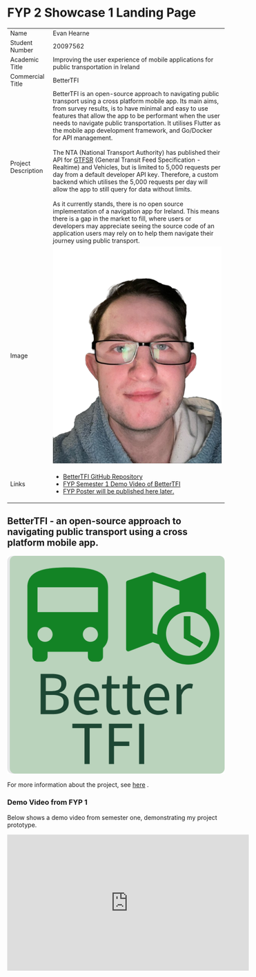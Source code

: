 # FYP 2 Showcase 1 Landing Page

<table>
  <tbody>
    <tr>
      <td>Name</td>
      <td>Evan Hearne</td>
    </tr>
    <tr>
      <td>Student Number</td>
      <td>20097562</td>
    </tr>
    <tr>
      <td>Academic Title</td>
      <td>Improving the user experience of mobile applications for public transportation in Ireland</td>
    </tr>
    <tr>
      <td>Commercial Title</td>
      <td>BetterTFI</td>
    </tr>
    <tr>
      <td>Project Description</td>
      <td>BetterTFI is an open-source approach to navigating public transport using a cross platform mobile app. Its main aims, from survey results, is to have minimal and easy to use features that allow the app to be performant when the user needs to navigate public transportation. It utilises Flutter as the mobile app development framework, and Go/Docker for API management. <br><br>The NTA (National Transport Authority) has published their API for <a href="https://gtfs.org/documentation/overview/">GTFSR</a> (General Transit Feed Specification - Realtime) and Vehicles, but is limited to 5,000 requests per day from a default developer API key. Therefore, a custom backend which utilises the 5,000 requests per day will allow the app to still query for data without limits.<br><br> As it currently stands, there is no open source implementation of a navigation app for Ireland. This means there is a gap in the market to fill, where users or developers may appreciate seeing the source code of an application users may rely on to help them navigate their journey using public transport.</td>
    </tr>
    <tr>
      <td>Image</td>
      <td><img src="photo-of-me.png"></td>
    </tr>
    <tr>
      <td>Links</td>
      <td>
        <ul>
          <li><a href="https://www.github.com/evanhearne/better_tfi">BetterTFI GitHub Repository</a></li>
          <li><a href="https://youtu.be/nSGGoUZY_sg">FYP Semester 1 Demo Video of BetterTFI</li>
          <li>FYP Poster will be published here later.</li>
        </ul>
      </td>
    </tr>
  </tbody>
</table>

## BetterTFI - an open-source approach to navigating public transport using a cross platform mobile app.

![BetterTFI Logo](https://github.com/evanhearne/better_tfi/raw/main/ios/Runner/Assets.xcassets/AppIcon.appiconset/Icon-App-1024x1024%401x.png)

For more information about the project, see [here](https://www.github.com/evanhearne/better_tfi) . 

### Demo Video from FYP 1

Below shows a demo video from semester one, demonstrating my project prototype. 

<iframe width="560" height="315" src="https://www.youtube.com/embed/nSGGoUZY_sg?si=fYTBEBxKNqxzmUPN" title="YouTube video player" frameborder="0" allow="accelerometer; autoplay; clipboard-write; encrypted-media; gyroscope; picture-in-picture; web-share" referrerpolicy="strict-origin-when-cross-origin" allowfullscreen></iframe>


